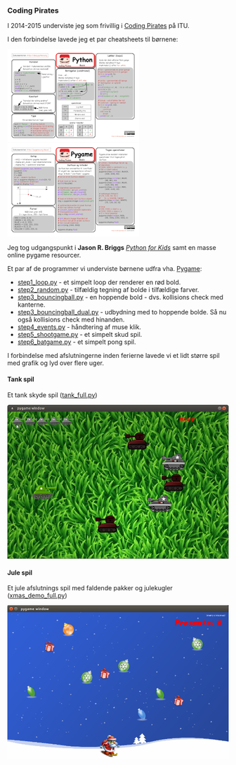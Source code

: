 ### Coding Pirates

I 2014-2015 underviste jeg som frivillig i [Coding Pirates](https://codingpirates.dk/) på ITU.

I den forbindelse lavede jeg et par cheatsheets til børnene:

[![Python cheat sheet](./python-cheat-sheet.png "Python cheat sheet")](./python-cheat-sheet.pdf)
[![Pygame cheat sheet](./pygame-cheat-sheet.png "Pygame cheat sheet")](./pygame-cheat-sheet.pdf)

Jeg tog udgangspunkt i **Jason R. Briggs** [*Python for Kids*](http://jasonrbriggs.com/python-for-kids/) samt en masse online pygame resourcer.

Et par af de programmer vi underviste børnene udfra vha. [Pygame](https://www.pygame.org/):

* [step1_loop.py](./step1_loop.py) - et simpelt loop der renderer en rød bold.
* [step2_random.py](./step2_random.py) - tilfældig tegning af bolde i tilfældige farver.
* [step3_bouncingball.py](./step3_bouncingball.py) - en hoppende bold - dvs. kollisions check med kanterne.
* [step3_bouncingball_dual.py](./step3_bouncingball_dual.py) - udbydning med to hoppende bolde. Så nu også kollisions check med hinanden.
* [step4_events.py](./step4_events.py) - håndtering af muse klik.
* [step5_shootgame.py](./step5_shootgame.py) - et simpelt skud spil.
* [step6_batgame.py](./step6_batgame.py) - et simpelt pong spil.

I forbindelse med afslutningerne inden ferierne lavede vi et lidt større spil med grafik og lyd over flere uger.

#### Tank spil

Et tank skyde spil ([tank_full.py](./tank/tank_full.py))

![tank spil](./tank/tank.png)

#### Jule spil

Et jule afslutnings spil med faldende pakker og julekugler ([xmas_demo_full.py](./xmas/xmas_demo_full.py))

[![jule afslutning](./xmas/xmas.png "jule afslutning")](./xmas/xmas.mp4)

